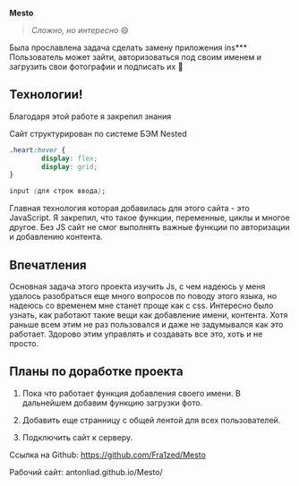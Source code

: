 __Mesto__
> *Сложно, но интересно* :smile: 

Была прославлена задача сделать замену приложения ins*** Пользователь может зайти, авторизоваться под своим именем и загрузить свои фотографии и подписать их :purple_heart:

## Технологии! 
Благодаря этой работе я закрепил знания 

Сайт структурирован по системе БЭМ Nested

```css
.heart:hover {
        display: flex;
        display: grid;
}

input (для строк ввода);
```
Главная технология которая добавилась для этого сайта - это JavaScript. Я закрепил, что такое функции, переменные, циклы и многое другое. Без JS сайт не смог выполнять важные функции по авторизации и добавлению контента. 

## Впечатления
Основная задача этого проекта изучить Js, с чем надеюсь у меня удалось разобраться еще много вопросов по поводу этого языка, но надеюсь со временем мне станет проще как с css. Интересно было узнать, как работают такие вещи как добавление имени, контента. Хотя раньше всем этим не раз пользовался и даже не задумывался как это работает. Здорово этим управлять и создавать все это, хоть и не просто. 

## Планы по доработке проекта

1. Пока что работает функция добавления своего имени. В дальнейшем добавим функцию загрузки фото. 

2. Добавить еще странницу с общей лентой для всех пользователей. 
3. Подключить сайт к серверу.

Ссылка на Github: https://github.com/Fra1zed/Mesto

Рабочий сайт: antonliad.github.io/Mesto/



